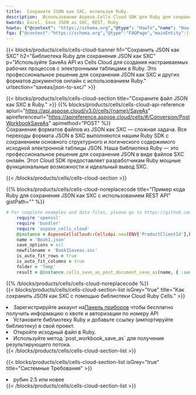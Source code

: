 ```yaml
---
title:  Сохраните JSON как SXC, используя Ruby.
description:  Использование Aspose.Cells Cloud SDK для Ruby для сохранения файла формата JSON как файла формата SXC.
kwords: Excel, Save JSON as SXC, REST, Ruby
howto: {"@context": "https://schema.org","@type": "HowTo","name": "How to save JSON as SXC using the Cells Cloud Ruby library.","description": "How to save JSON as SXC using the Cells Cloud Ruby library.","image": {"@type": "ImageObject"},"url": "/ruby/saveas/json-to-sxc/","step": [{ "@type": "HowToStep","name": "How to save JSON as SXC using the Cells Cloud Ruby library. step 1", "image": {"@type": "ImageObject",},"url": "/ruby/saveas/json-to-sxc/","text": "Register an account at <a href='https://dashboard.aspose.cloud/'>Dashboard</a> to get free API quota & authorization details",},{ "@type": "HowToStep","name": "How to save JSON as SXC using the Cells Cloud Ruby library. step 1", "image": {"@type": "ImageObject",},"url": "/ruby/saveas/json-to-sxc/","text": "Install Ruby library and add the reference (import the library) to your project.",},{ "@type": "HowToStep","name": "How to save JSON as SXC using the Cells Cloud Ruby library. step 1", "image": {"@type": "ImageObject",},"url": "/ruby/saveas/json-to-sxc/","text": "Open the source file in Ruby.",},{ "@type": "HowToStep","name": "How to save JSON as SXC using the Cells Cloud Ruby library. step 1", "image": {"@type": "ImageObject",},"url": "/ruby/saveas/json-to-sxc/","text": "Use the `post_workbook_save_as` method to retrieve the resulting stream.",}, ],"supply": {"@type": "HowToSupply","name": "document"},"tool": [{"@type": "HowToTool","name": "RubyMine, Visual Studio Code, Aptana Studio, NetBeans"},{"@type": "HowToTool","name": "Aspose Cells"}],"totalTime": "PT6M"}
fqa: {"@context":"https://schema.org","@type":"FAQPage","mainEntity":[{"@type":"Question","name":"Why save file as other formats file in C# using REST API?","acceptedAnswer":{"@type":"Answer","text":"Documents are encoded in many ways, and some files may be incompatible with the software you use. To open and read such files, just save them as appropriate file formats.<br/><ol><li>Install .NET SDK and add the reference (import the library) to your project.</li><li>Open the source file in C# using REST API.</li><li>Call the PostWorkbookSaveAsRequest() method, passing an output filename with required extension.</li><li>Get the result of save as a separate file.</li></ol>"}},{"@type":"Question","name":"What file formats can I save as with your C# library?","acceptedAnswer":{"@type":"Answer","text":"We support a variety of file formats for conversion using .NET library, including XLSX, Excel, xls , PDF, CSV, HTML, Markdown, XML, PNG, JPG, TIFF, Json, TXT and many more."}},{"@type":"Question","name":"What is the maximum allowed file size for conversion using this .NET library?","acceptedAnswer":{"@type":"Answer","text":"There are no file size limits for format conversions using .NET library."}}]}
---
```

{{< blocks/products/cells/cells-cloud-banner h1="Сохранить JSON как SXC" h2="Библиотека Ruby для сохранения JSON как SXC" p="Используйте SaveAs API из Cells Cloud для создания настраиваемых рабочих процессов с электронными таблицами в Ruby. Это профессиональное решение для сохранения JSON как SXC и других форматов документов онлайн с использованием Ruby." urlsection="saveas/json-to-sxc/" >}}

{{< blocks/products/cells/cells-cloud-section title="Сохраните файл JSON как SXC в Ruby." >}}
{{% blocks/products/cells/cells-cloud-api-reference apiurl="https://api.aspose.cloud/v3.0/cells/{name}/SaveAs" apireferenceurl="https://apireference.aspose.cloud/cells/#/Conversion/PostWorkbookSaveAs" apimethod="POST" %}}
<br/>
Сохранение форматов файлов из JSON как SXC — сложная задача. Все переходы формата JSON в SXC выполняются нашим Ruby SDK с сохранением основного структурного и логического содержимого исходной электронной таблицы JSON. Наша библиотека Ruby — это профессиональное решение для сохранения JSON в виде файлов SXC онлайн. Этот Cloud SDK предоставляет разработчикам Ruby мощные функциональные возможности и идеальный вывод SXC.

{{< /blocks/products/cells/cells-cloud-section >}}

{{% blocks/products/cells/cells-cloud-noreplacecode title="Пример кода Ruby для сохранения JSON как SXC с использованием REST API" gistPath="" %}}
  
```ruby
# For complete examples and data files, please go to https://github.com/aspose-cells-cloud/aspose-cells-cloud-ruby/
    require 'openssl'
    require 'bundler'
    require 'aspose_cells_cloud'
    @instance = AsposeCellsCloud::CellsApi.new(ENV['ProductClientId'],ENV['ProductClientSecret'])
    name = 'Book1.json'
    save_options = nil
    newfilename = 'Book1Saveas.sxc'
    is_auto_fit_rows = true
    is_auto_fit_columns = true
    folder = 'Temp'
    result = @instance.cells_save_as_post_document_save_as(name, { :save_options=>save_options, :newfilename=>(folder+"/"+newfilename), :is_auto_fit_rows=>is_auto_fit_rows, :is_auto_fit_columns=>is_auto_fit_columns, :folder=>folder})
```
  
{{% /blocks/products/cells/cells-cloud-noreplacecode %}}
<br/>
{{< blocks/products/cells/cells-cloud-section-list isGrey="true" title="Как сохранить JSON как SXC с помощью библиотеки Cloud Ruby Cells." >}}
<li> Зарегистрируйте аккаунт на<a href="https://dashboard.aspose.cloud/">Панель приборов</a> чтобы бесплатно получить информацию о квоте и авторизации по номеру API</li>
<li>Установите библиотеку Ruby и добавьте ссылку (импортируйте библиотеку) в свой проект.</li>
<li>Откройте исходный файл в Ruby.</li>
<li>Используйте метод `post_workbook_save_as` для получения результирующего потока.</li>
{{< /blocks/products/cells/cells-cloud-section-list >}}

{{< blocks/products/cells/cells-cloud-section-list isGrey="true" title="Системные Требования" >}}
<li>рубин 2.5 или новее</li>
{{< /blocks/products/cells/cells-cloud-section-list >}}
